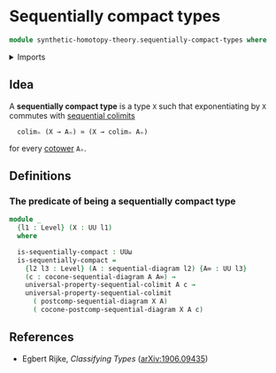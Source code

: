 # Sequentially compact types

```agda
module synthetic-homotopy-theory.sequentially-compact-types where
```

<details><summary>Imports</summary>

```agda
open import foundation.propositions
open import foundation.universe-levels

open import synthetic-homotopy-theory.cocones-under-sequential-diagrams
open import synthetic-homotopy-theory.sequential-diagrams
open import synthetic-homotopy-theory.universal-property-sequential-colimits
```

</details>

## Idea

A **sequentially compact type** is a type `X` such that exponentiating by `X`
commutes with
[sequential colimits](synthetic-homotopy-theory.universal-property-sequential-colimits.md)

```text
  colimₙ (X → Aₙ) ≃ (X → colimₙ Aₙ)
```

for every [cotower](synthetic-homotopy-theory.sequential-diagrams.md) `Aₙ`.

## Definitions

### The predicate of being a sequentially compact type

```agda
module _
  {l1 : Level} (X : UU l1)
  where

  is-sequentially-compact : UUω
  is-sequentially-compact =
    {l2 l3 : Level} (A : sequential-diagram l2) {A∞ : UU l3}
    (c : cocone-sequential-diagram A A∞) →
    universal-property-sequential-colimit A c →
    universal-property-sequential-colimit
      ( postcomp-sequential-diagram X A)
      ( cocone-postcomp-sequential-diagram X A c)
```

## References

- <a name="classifying-types"></a>Egbert Rijke, _Classifying Types_
  ([arXiv:1906.09435](https://arxiv.org/abs/1906.09435))
